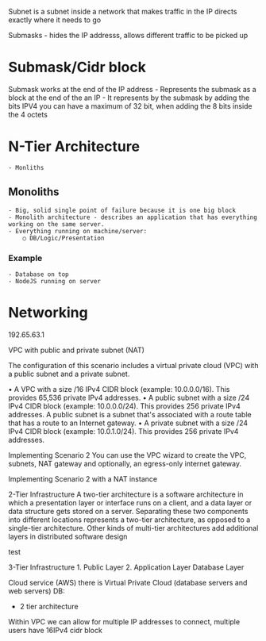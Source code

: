 Subnet is a subnet inside a network that makes traffic in the IP directs exactly where it needs to go

Submasks - hides the IP addresss, allows different traffic to be picked up

# Submask/Cidr block
 Submask works at the end of the IP address
	- Represents the submask as a block at the end of the an IP
	- It represents by the submask by adding the bits
IPV4 you can have a maximum of 32 bit, when adding the 8 bits inside the 4 octets

# N-Tier Architecture
	- Monliths

## Monoliths
	- Big, solid single point of failure because it is one big block
	- Monolith architecture - describes an application that has everything working on the same server.
	- Everything running on machine/server:
		○ DB/Logic/Presentation

### Example
	- Database on top
	- NodeJS running on server


# Networking

192.65.63.1

VPC with public and private subnet (NAT)

The configuration of this scenario includes a virtual private cloud (VPC) with a public subnet and a private subnet.

• A VPC with a size /16 IPv4 CIDR block (example: 10.0.0.0/16). This provides 65,536 private IPv4 addresses.
• A public subnet with a size /24 IPv4 CIDR block (example: 10.0.0.0/24). This provides 256 private IPv4 addresses. A public subnet is a subnet that's associated with a route table that has a route to an Internet gateway.
• A private subnet with a size /24 IPv4 CIDR block (example: 10.0.1.0/24). This provides 256 private IPv4 addresses.

Implementing Scenario 2
You can use the VPC wizard to create the VPC, subnets, NAT gateway and optionally, an egress-only internet gateway.

Implementing Scenario 2 with a NAT instance

2-Tier Infrastructure
A two-tier architecture is a software architecture in which a presentation layer or interface runs on a client, and a data layer or data structure gets stored on a server. Separating these two components into different locations represents a two-tier architecture, as opposed to a single-tier architecture. Other kinds of multi-tier architectures add additional layers in distributed software design


test

3-Tier Infrastructure
	1. Public Layer
	2. Application Layer
Database Layer

Cloud service (AWS) there is Virtual Private Cloud (database servers and web servers)
 DB:
-  2 tier architecture

 Within VPC we can allow for multiple IP addresses to connect, multiple users have 16IPv4 cidr block

